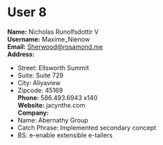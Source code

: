 # User 8
**Name:** Nicholas Runolfsdottir V  
**Username:** Maxime_Nienow  
**Email:** Sherwood@rosamond.me  
**Address:**  
  - Street: Ellsworth Summit  
  - Suite: Suite 729  
  - City: Aliyaview  
  - Zipcode: 45169  
**Phone:** 586.493.6943 x140  
**Website:** jacynthe.com  
**Company:**  
  - Name: Abernathy Group  
  - Catch Phrase: Implemented secondary concept  
  - BS: e-enable extensible e-tailers
